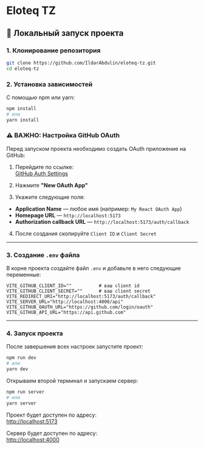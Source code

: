 # Eloteq TZ

## 🚀 Локальный запуск проекта

### 1. Клонирование репозитория

```bash
git clone https://github.com/IldarAbdulin/eloteq-tz.git
cd eloteq-tz
```

### 2. Установка зависимостей

С помощью npm или yarn:

```bash
npm install
# или
yarn install
```

### ⚠️ ВАЖНО: Настройка GitHub OAuth

Перед запуском проекта необходимо создать OAuth приложение на GitHub:

1. Перейдите по ссылке:  
   [GitHub Auth Settings](https://github.com/settings/developers)

2. Нажмите **"New OAuth App"**

3. Укажите следующие поля:

- **Application Name** — любое имя (например: `My React OAuth App`)
- **Homepage URL** — `http://localhost:5173`
- **Authorization callback URL** — `http://localhost:5173/auth/callback`

4. После создания скопируйте `Client ID` и `Client Secret`

---

### 3. Создание `.env` файла

В корне проекта создайте файл `.env` и добавьте в него следующие переменные:

```env
VITE_GITHUB_CLIENT_ID=""          # ваш client id
VITE_GITHUB_CLIENT_SECRET=""      # ваш client secret
VITE_REDIRECT_URI="http://localhost:5173/auth/callback"
VITE_SERVER_URL="http://localhost:4000/api"
VITE_GITHUB_OAUTH_URL="https://github.com/login/oauth"
VITE_GITHUB_API_URL="https://api.github.com"
```

---

### 4. Запуск проекта

После завершения всех настроек запустите проект:

```bash
npm run dev
# или
yarn dev
```

Открываем второй терминал и запускаем сервер:

```bash
npm run server
# или
yarn server
```

Проект будет доступен по адресу:  
[http://localhost:5173](http://localhost:5173)

Сервер будет доступен по адресу:  
[http://localhost:4000](http://localhost:4000)
